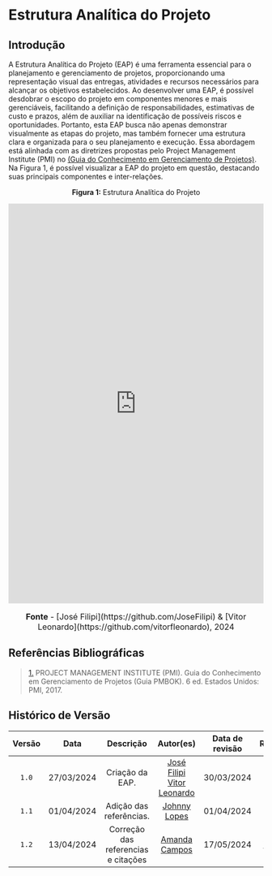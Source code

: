 # Estrutura Analítica do Projeto

## Introdução

A Estrutura Analítica do Projeto (EAP) é uma ferramenta essencial para o planejamento e gerenciamento de projetos, proporcionando uma representação visual das entregas, atividades e recursos necessários para alcançar os objetivos estabelecidos. Ao desenvolver uma EAP, é possível desdobrar o escopo do projeto em componentes menores e mais gerenciáveis, facilitando a definição de responsabilidades, estimativas de custo e prazos, além de auxiliar na identificação de possíveis riscos e oportunidades. Portanto, esta EAP busca não apenas demonstrar visualmente as etapas do projeto, mas também fornecer uma estrutura clara e organizada para o seu planejamento e execução. Essa abordagem está alinhada com as diretrizes propostas pelo Project Management Institute (PMI) no [(Guia do Conhecimento em Gerenciamento de Projetos)](#anchor_1). Na Figura 1, é possível visualizar a EAP do projeto em questão, destacando suas principais componentes e inter-relações.


<p align="center" > <strong> Figura 1:</Strong> Estrutura Analítica do Projeto</font> <gitbr></p>
<iframe frameborder="0" style="width:100%;height:788px;" src="https://viewer.diagrams.net/?tags=%7B%7D&highlight=0000ff&edit=_blank&layers=1&nav=1&title=EAP-ProjetoReq.drawio#Uhttps%3A%2F%2Fdrive.google.com%2Fuc%3Fid%3D1l5H0l9D7uDToj6srR2Q0Jy8mzlilAnwr%26export%3Ddownload"></iframe>
<font size="3"><p style="text-align: center"><b>Fonte</b> - [José Filipi](https://github.com/JoseFilipi) & [Vitor Leonardo](https://github.com/vitorfleonardo), 2024</p></font>


## Referências Bibliográficas
> <a id="QT1" href="#anchor_1">1.</a> PROJECT MANAGEMENT INSTITUTE (PMI). Guia do Conhecimento em Gerenciamento de Projetos (Guia PMBOK). 6 ed. Estados Unidos: PMI, 2017.

## Histórico de Versão

| Versão | Data | Descrição | Autor(es) | Data de revisão | Revisor(es) |
| :-: | :-: | :-: | :-: | :-: | :-: |
| `1.0`  | 27/03/2024 | Criação da EAP. | [José Filipi](https://github.com/JoseFilipi) <br> [Vitor Leonardo](https://github.com/vitorfleonardo) | 30/03/2024 | [Johnny Lopes](https://github.com/JohnnyLopess) |
| `1.1`  | 01/04/2024 | Adição das referências.| [Johnny Lopes](https://github.com/JohnnyLopess) | 01/04/2024 | [Vitor Leonardo](https://github.com/vitorfleonardo) |
| `1.2`  | 13/04/2024 | Correção das referencias e citações| [Amanda Campos](https://github.com/acamposs) |  17/05/2024 | [Vitor Feijó](https://github.com/vitorfleonardo)  |
